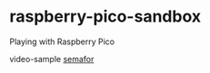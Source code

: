# raspberry-pico-sandbox
Playing with Raspberry Pico


video-sample [semafor](https://www.youtube.com/watch?v=ti2hJ5R4v98&ab_channel=AndrewSneck)
